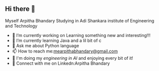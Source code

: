 ## Hi there 👋
Myself Arpitha Bhandary Studying in Adi Shankara institute of Engineering and Technology


- 🔭 I’m currently working on Learning something new and interesting!!!
- 🌱 I’m currently learning Java and a lil bit of c
- 💬 Ask me about Python language 
- 📫 How to reach me:mearpithabhandary@gmail.com
- 🤗 I'm doing my *engineering in AI* and enjoying every bit of it!
- 🔗 Connect with me on Linkedn:Arpitha Bhandary



